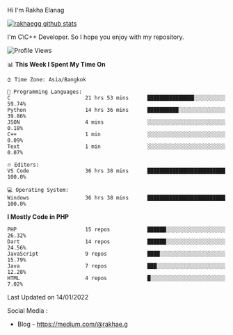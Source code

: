 Hi I'm Rakha Elanag


[![rakhaegg github stats](https://github-readme-stats.vercel.app/api?username=rakhaegg)](https://github.com/rakhaegg/rakhaegg)

I'm C\C++ Developer. So I hope you enjoy with my repository. 



<!--START_SECTION:waka-->
![Profile Views](http://img.shields.io/badge/Profile%20Views-29-blue)

📊 **This Week I Spent My Time On** 

```text
⌚︎ Time Zone: Asia/Bangkok

💬 Programming Languages: 
C                        21 hrs 53 mins      ███████████████░░░░░░░░░░   59.74% 
Python                   14 hrs 36 mins      ██████████░░░░░░░░░░░░░░░   39.86% 
JSON                     4 mins              ░░░░░░░░░░░░░░░░░░░░░░░░░   0.18% 
C++                      1 min               ░░░░░░░░░░░░░░░░░░░░░░░░░   0.09% 
Text                     1 min               ░░░░░░░░░░░░░░░░░░░░░░░░░   0.07%

🔥 Editors: 
VS Code                  36 hrs 38 mins      █████████████████████████   100.0%

💻 Operating System: 
Windows                  36 hrs 38 mins      █████████████████████████   100.0%

```

**I Mostly Code in PHP** 

```text
PHP                      15 repos            ██████░░░░░░░░░░░░░░░░░░░   26.32% 
Dart                     14 repos            ██████░░░░░░░░░░░░░░░░░░░   24.56% 
JavaScript               9 repos             ████░░░░░░░░░░░░░░░░░░░░░   15.79% 
Java                     7 repos             ███░░░░░░░░░░░░░░░░░░░░░░   12.28% 
HTML                     4 repos             █░░░░░░░░░░░░░░░░░░░░░░░░   7.02%

```



 Last Updated on 14/01/2022
<!--END_SECTION:waka-->

Social Media : 
- Blog - https://medium.com/@rakhae.g
